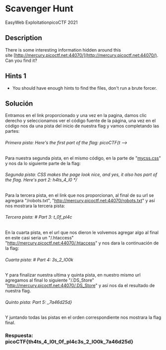 # Scavenger Hunt

EasyWeb ExploitationpicoCTF 2021
## Description

There is some interesting information hidden around this site [http://mercury.picoctf.net:44070/](http://mercury.picoctf.net:44070/). Can you find it?

## Hints 1

* You should have enough hints to find the files, don't run a brute forcer.

## Solución

Entramos en el link proporcionado y una vez en la pagina, damos clic derecho y seleccionamos ver el código fuente de la página, una vez en el código nos da una pista del inicio de nuestra flag y vamos completando las partes:
###### Primera pista: Here's the first part of the flag: picoCTF{t -->

Para nuestra segunda pista, en el mismo código, en la parte de "[mycss.css](http://mercury.picoctf.net:44070/mycss.css)" y nos da lo siguiente parte de la flag:
###### Segunda pista: CSS makes the page look nice, and yes, it also has part of the flag. Here's part 2: h4ts_4_l0 */

Para la tercera pista, en el link que nos proporcionan, al final de su url se agregara "/robots.txt", "http://mercury.picoctf.net:44070/robots.txt" y así nos mostrara la tercera pista:
###### Tercera pista: # Part 3: t_0f_pl4c

En la cuarta pista, en el url que nos dieron le volvemos agregar algo al final en este casi seria un "/.htaccess" "http://mercury.picoctf.net:44070/.htaccess" y nos dara la continuación de la flag:
###### Cuarta pista: # Part 4: 3s_2_lO0k

Y para finalizar nuestra ultima y quinta pista, en nuestro mismo url agregamos al final lo siguiente "/.DS_Store" "http://mercury.picoctf.net:44070/.DS_Store" y así nos da el resultado de nuestra flag.
###### Quinto pista: Part 5: _7a46d25d}

Y juntando todas las pistas en el orden correspondiente nos mostrara la flag final.

### Respuesta: picoCTF{th4ts_4_l0t_0f_pl4c3s_2_lO0k_7a46d25d}